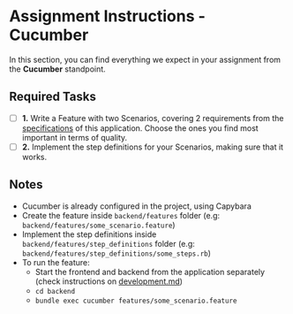 # Assignment Instructions - Cucumber
In this section, you can find everything we expect in your assignment from the **Cucumber** standpoint.

## Required Tasks
- [ ] **1.** Write a Feature with two Scenarios, covering 2 requirements from the [specifications](../requirements.md) of this application. Choose the ones you find most important in terms of quality.
- [ ] **2.** Implement the step definitions for your Scenarios, making sure that it works.

## Notes

- Cucumber is already configured in the project, using Capybara
- Create the feature inside `backend/features` folder (e.g: `backend/features/some_scenario.feature`)
- Implement the step definitions inside `backend/features/step_definitions` folder (e.g: `backend/features/step_definitions/some_steps.rb`)
- To run the feature:
  - Start the frontend and backend from the application separately (check instructions on [development.md](docs/development.md))
  - `cd backend`
  - `bundle exec cucumber features/some_scenario.feature`
